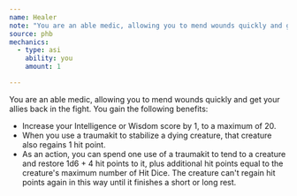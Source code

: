 ```yaml
---
name: Healer
note: "You are an able medic, allowing you to mend wounds quickly and get your allies back in the fight. You gain the following benefits:"
source: phb
mechanics:
  - type: asi
    ability: you
    amount: 1

---
```

You are an able medic, allowing you to mend wounds quickly and get your allies back in the fight. You gain the following benefits:
- Increase your Intelligence or Wisdom score by 1, to a maximum of 20.
- When you use a traumakit to stabilize a dying creature, that creature also regains 1 hit point.
- As an action, you can spend one use of a traumakit to tend to a creature and restore 1d6 + 4 hit points to it, plus additional hit points equal to the creature's maximum number of Hit Dice. The creature can't regain hit points again in this way until it finishes a short or long rest.

